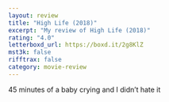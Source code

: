 ```yaml
---
layout: review
title: "High Life (2018)"
excerpt: "My review of High Life (2018)"
rating: "4.0"
letterboxd_url: https://boxd.it/2g8KlZ
mst3k: false
rifftrax: false
category: movie-review
---
```


45 minutes of a baby crying and I didn’t hate it
